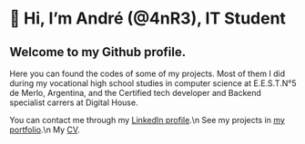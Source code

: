 # 👋 Hi, I’m André (@4nR3), IT Student
## Welcome to my Github profile.
  
Here you can found the codes of some of my projects.
Most of them I did during my vocational high school studies in computer science at E.E.S.T.N°5 de Merlo, Argentina, and the Certified tech developer and Backend specialist carrers at Digital House.

You can contact me through my [LinkedIn profile](https://www.linkedin.com/in/andr%C3%A9-alvarez-574160208/).\n
See my projects in [my portfolio](https://4nr3.github.io/My-Portfolio/).\n
My [CV](https://drive.google.com/file/d/1zUPHo_jfOhL06Jx4Yov0LP2HrywcsSmE/view?usp=sharing).


<!---
4nR3/4nR3 is a ✨ special ✨ repository because its `README.md` (this file) appears on your GitHub profile.
You can click the Preview link to take a look at your changes.
--->
